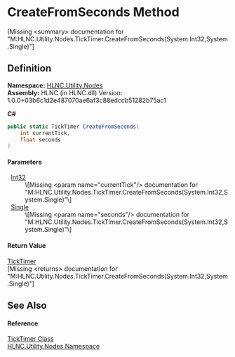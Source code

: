 # CreateFromSeconds Method


\[Missing &lt;summary&gt; documentation for "M:HLNC.Utility.Nodes.TickTimer.CreateFromSeconds(System.Int32,System.Single)"\]



## Definition
**Namespace:** <a href="N_HLNC_Utility_Nodes">HLNC.Utility.Nodes</a>  
**Assembly:** HLNC (in HLNC.dll) Version: 1.0.0+03b6c1d2e487070ae6af3c88edccb51282b75ac1

**C#**
``` C#
public static TickTimer CreateFromSeconds(
	int currentTick,
	float seconds
)
```



#### Parameters
<dl><dt>  <a href="https://learn.microsoft.com/dotnet/api/system.int32" target="_blank" rel="noopener noreferrer">Int32</a></dt><dd>\[Missing &lt;param name="currentTick"/&gt; documentation for "M:HLNC.Utility.Nodes.TickTimer.CreateFromSeconds(System.Int32,System.Single)"\]</dd><dt>  <a href="https://learn.microsoft.com/dotnet/api/system.single" target="_blank" rel="noopener noreferrer">Single</a></dt><dd>\[Missing &lt;param name="seconds"/&gt; documentation for "M:HLNC.Utility.Nodes.TickTimer.CreateFromSeconds(System.Int32,System.Single)"\]</dd></dl>

#### Return Value
<a href="T_HLNC_Utility_Nodes_TickTimer">TickTimer</a>  
\[Missing &lt;returns&gt; documentation for "M:HLNC.Utility.Nodes.TickTimer.CreateFromSeconds(System.Int32,System.Single)"\]

## See Also


#### Reference
<a href="T_HLNC_Utility_Nodes_TickTimer">TickTimer Class</a>  
<a href="N_HLNC_Utility_Nodes">HLNC.Utility.Nodes Namespace</a>  
